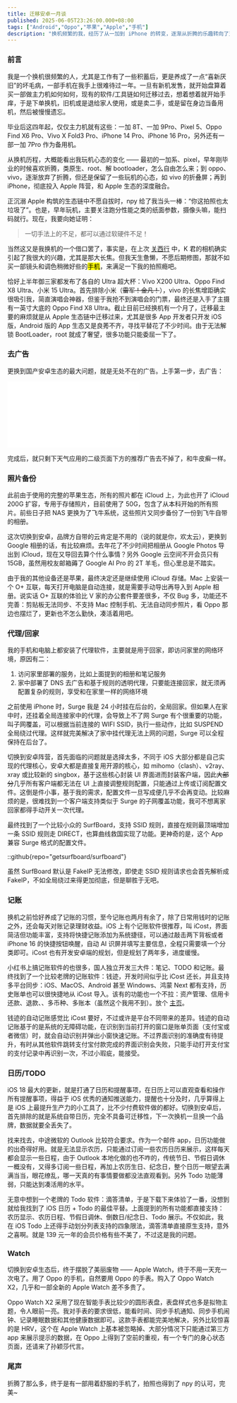 ```yaml
---
title: 迁移安卓一月谈
published: 2025-06-05T23:26:00.000+08:00
tags: ["Android","Oppo","苹果","Apple","手机"]
description: "换机频繁的我，经历了从一加到 iPhone 的转变，逐渐从折腾的乐趣转向了对生态的依赖。最近在 npy 的建议下，入手了 Oppo Find X8 Ultra，主要是为了提升拍照体验。尽管沉浸在 Apple 的生态中，但 App 的迁移问题让我意识到，Android 的应用生态依然参差不齐，寻找替代品的过程颇具挑战。这个月的迁移经历让我感受到不同平台之间的摩擦与适应。"
---
```

### 前言

我是一个换机很频繁的人，尤其是工作有了一些积蓄后，更是养成了一点“喜新厌旧”的坏毛病，一部手机在我手上很难待过一年。一旦有新机发售，就开始盘算着买一部做主力机如何如何，现有的软件/工具链如何迁移过去，想着想着就开始手痒，于是下单换机，旧机或是退给家人使用，或是卖二手，或是留在身边当备用机，然后被慢慢遗忘。

毕业后这四年起，仅仅主力机就有这些：一加 8T、一加 9Pro、Pixel 5、Oppo Find X6 Pro、Vivo X Fold3 Pro、iPhone 14 Pro、iPhone 16 Pro，另外还有一部一加 7Pro 作为备用机。

从换机历程，大概能看出我玩机心态的变化 —— 最初的一加系、pixel，早年刚毕业的时候喜欢折腾，类原生、root、解 bootloader，怎么自由怎么来；到 oppo、vivo，逐渐放弃了折腾，但还是保留了一些玩机的心态，如 vivo 的折叠屏；再到 iPhone，彻底投入 Apple 阵营，和 Apple 生态的深度融合。

正沉溺 Apple 构筑的生态链中不愿自拔时，npy 给了我当头一棒：“你这拍照也太垃圾了”。也是，早年玩机，主要关注跑分性能之类的纸面参数，摄像头嘛，能扫码就行。现在，我要向她证明：

> 一切手法上的不足，都可以通过软硬件不足！

当然这又是我换机的一个借口罢了，事实是，在上次 [关西行](/travels/kansai-202504) 中，K 君的相机确实引起了我很大的兴趣，尤其是那大长焦。但我天生惫懒，不愿后期修图，那就不如买一部镜头和调色稍微好些的<mark>手机</mark>，来满足一下我的拍照瘾吧。

恰好上半年御三家都发布了各自的 Ultra 超大杯：Vivo X200 Ultra、Oppo Find X8 Ultra、小米 15 Ultra。首先排除小米（<del>雷军！金凡！</del>），vivo 的长焦增距确实很吸引我，简直演唱会神器，但鉴于我抢不到演唱会的门票，最终还是入手了主摄有一英寸大底的 Oppo Find X8 Ultra。截止目前已经换机有一个月了，迁移最主要的麻烦就是从 Apple 生态链中迁移过来，尤其是很多 App 开发者只开发 iOS 版，Android 版的 App 生态又是良莠不齐，寻找平替花了不少时间。由于无法解锁 BootLoader，root 就成了奢望，很多功能只能委屈一下了。

### 去广告

更换到国产安卓生态的最大问题，就是无处不在的广告。上手第一步，去广告：

<iframe src="//player.bilibili.com/player.html?isOutside=true&aid=113746622021969&bvid=BV18c6JYLEmw&cid=27626637570&p=1&autoplay=0" scrolling="no" border="0" frameborder="no" framespacing="0" allowfullscreen="true"></iframe>

完成后，就只剩下天气应用的二级页面下方的推荐广告去不掉了，和牛皮癣一样。

### 照片备份

此前由于使用的完整的苹果生态，所有的照片都在 iCloud 上，为此也开了 iCloud 200G 扩容，专用于存储照片，目前使用了 50G，包含了从本科开始的所有照片。前些日子把 NAS 更换为了飞牛系统，这些照片又同步备份了一份到飞牛自带的相册。

这次切换到安卓，品牌方自带的云肯定是不用的（说的就是你，欢太云），更换到 Google 相册的话，有比较麻烦。去年花了不少时间把相册从 Google Photos 导出到 iCloud，现在又导回去算个什么事情？另外 Google 云空间不开会员只有 15GB，虽然用校友邮箱薅了 Google AI Pro 的 2T 羊毛，但心里总是不踏实。

由于我的其他设备还是苹果，最终决定还是继续使用 iCloud 存储。Mac 上安装一个 O+ 互联，每天打开电脑是自动连接，就是需要手动导出再导入到 Apple 相册。说实话 O+ 互联的体验比 V 家的办公套件要差很多，不仅 Bug 多，功能还不完善：剪贴板无法同步、不支持 Mac 控制手机、无法自动同步照片，看 Oppo 那边也摆烂了，更新也不怎么勤快，凑活着用吧。

### 代理/回家

我的手机和电脑上都安装了代理软件，主要就是用于回家，即访问家里的网络环境，原因有二：
1. 访问家里部署的服务，比如上面提到的相册和笔记服务
2. 家中部署了 DNS 去广告和基于规则的透明代理，只要能连接回家，就无须再配置复杂的规则，享受和在家里一样的网络环境

之前使用 iPhone 时，Surge 我是 24 小时挂在后台的，全局回家。但如果人在家中时，还挂着全局连接家中的代理，会导致上不了网 Surge 有个很重要的功能，叫子网覆盖，可以根据当前连接的 WIFI SSID，执行一些动作，比如 SUSPEND 全局绕过代理。这样就完美解决了家中挂代理无法上网的问题，Surge 可以全程保持在后台了。

切换到安卓阵营，首先面临的问题就是选择太多，不同于 iOS 大部分都是自己实现的代理核心，安卓大都是直接复用开源的核心，如 mihomo（clash）、v2ray、xray 或比较新的 singbox，基于这些核心封装 UI 界面进而封装客户端，因此<del>大部分</del>几乎所有客户端都无法在 UI 上直接调整规则配置，只能通过上传或订阅配置文件。这倒是件小事，基于我的需求，配置文件一旦写成便几乎不会再变动。比较麻烦的是，很难找到一个客户端支持类似于 Surge 的子网覆盖功能，我可不想离家回家都得手动开关一次代理。

最终找到了一个比较小众的 SurfBoard，支持 SSID 规则，直接在规则最顶端增加一条 SSID 规则走 DIRECT，也算曲线救国实现了功能。更神奇的是，这个 App 兼容 Surge 格式的配置文件。

::github{repo="getsurfboard/surfboard"}

虽然 SurfBoard 默认是 FakeIP 无法修改，即使走 SSID 规则请求也会首先解析成 FakeIP，不如全局绕过来得更加彻底，但是聊胜于无吧。

### 记账

换机之前恰好养成了记账的习惯，至今记账也两月有余了，除了日常用钱时的记账之外，还会每天对账记录理财收益。iOS 上有个记账软件很推荐，叫 iCost，界面简洁但功能丰富，支持将快捷记账添加为系统捷径，可以通过敲击两下背板或者 iPhone 16 的快捷按钮唤醒，自动 AI 识屏并填写主要信息，全程只需要填一个分类即可。iCost 也有开发安卓端的规划，但是规划了两年多，进度缓慢。

小红书上搞记账软件的也很多，国人独立开发三大件：笔记、TODO 和记账。最终找到了一个比较老牌的记账软件：钱迹，开发时间似乎比 iCost 还长，并且支持多平台同步：iOS、MacOS、Android 甚至 Windows、鸿蒙 Next 都有支持，历史账单也可以很快捷地从 iCost 导入。该有的功能也一个不拉：资产管理、信用卡还款、退款、、多币种、多账本（虽然这个我用不到）。放个 [主页](https://qianjiapp.com)。

钱迹的自动记账感觉比 iCost 要好，不过或许是平台不同带来的差异。钱迹的自动记账基于的是系统的无障碍功能，在识别到当前打开的窗口是账单页面（支付宝或者微信）时，就会自动识别并弹出小窗快速记账。不过界面识别的准确度有待提升，有时从其他软件跳转支付宝付款完成的界面识别会失败，只能手动打开支付宝的支付记录中再识别一次，不过小瑕疵，能接受。

### 日历/TODO

iOS 18 最大的更新，就是打通了日历和提醒事项，在日历上可以直观查看和操作所有提醒事项，得益于 iOS 优秀的通知推送能力，提醒也十分及时，几乎算得上是 iOS 上最提升生产力的小工具了，比不少付费软件做的都好。切换到安卓后，首先排除的就是系统自带日历，完全不具备可迁移性，下一次换机一旦换一个品牌，数据就要全丢失了。

找来找去，中途微软的 Outlook 比较符合要求。作为一个邮件 app，日历功能做的出奇得好用。就是无法显示农历，只能通过订阅一些农历日历来展示，这样每天都会显示一些日程，由于 Outlook 本地化做的也不咋的，传统节日、节假日调休一概没有，又得多订阅一些日程，再加上农历生日、纪念日，整个日历一眼望去满满当当，眼花缭乱，哪一天真的有事情要做都没法直观看到。另外 Todo 功能薄弱，只能达到凑活用的水平。

无意中想到一个老牌的 Todo 软件：滴答清单，于是下载下来体验了一番，没想到就给我找到了 iOS 日历 + Todo 的最佳平替。上面提到的所有功能都直接支持：农历显示、农历日程、节假日调休、倒数日/纪念日、Todo 展示。不仅如此，我在 iOS Todo 上还得手动划分列表支持的四象限法，滴答清单直接原生支持，意外之喜啊。就是 139 元一年的会员价格有些不美了，不过这是我的问题。

### Watch

切换到安卓生态后，终于摆脱了美丽废物 —— Apple Watch，终于不用一天充一次电了。用了 Oppo 的手机，自然要用 Oppo 的手表。购入了 Oppo Watch X2，几乎和一部全新的 Apple Watch 差不多贵了。

Oppo Watch X2 采用了现在智能手表比较少的圆形表盘，表盘样式也多是拟物主题，令人眼前一亮。我对手表的要求很低，能看时间、同步手机通知、同步手机闹钟、记录睡眠数据和其他健康数据即可。这款手表都能完美地解决，另外比较惊喜的是 HRV，这个在 Apple Watch 上基本被忽略掉、大部分情况下只能通过第三方 app 来展示提示的数据，在 Oppo 上得到了空前的重视，有一个专门的身心状态页面，还请来了孙颖莎代言。

### 尾声

折腾了那么多，终于是有一部用着舒服的手机了，拍照也得到了 npy 的认可，完美~
